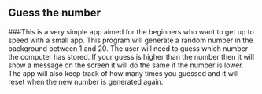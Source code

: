 ## Guess the number

###This is a very simple app aimed for the beginners who want to get up to speed with a small app. This program will generate a random number in the background between 1 and 20. The user will need to guess which number the computer has stored. If your guess is higher than the number then it will show a message on the screen it will do the same if the number is lower. The app will also keep track of how many times you guessed and it will reset when the new number is generated again.
